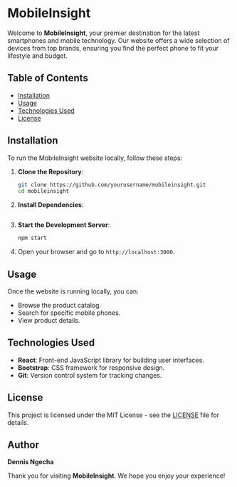 # MobileInsight

Welcome to **MobileInsight**, your premier destination for the latest smartphones and mobile technology. Our website offers a wide selection of devices from top brands, ensuring you find the perfect phone to fit your lifestyle and budget.

## Table of Contents

- [Installation](#installation)
- [Usage](#usage)
- [Technologies Used](#technologies-used)
- [License](#license)

## Installation

To run the MobileInsight website locally, follow these steps:

1. **Clone the Repository**:
    ```bash
    git clone https://github.com/yourusername/mobileinsight.git
    cd mobileinsight
    ```

2. **Install Dependencies**:
    ```bashgit
    ```

3. **Start the Development Server**:
    ```bash
    npm start
    ```

4. Open your browser and go to `http://localhost:3000`.

## Usage

Once the website is running locally, you can:

- Browse the product catalog.
- Search for specific mobile phones.
- View product details.

## Technologies Used

- **React**: Front-end JavaScript library for building user interfaces.
- **Bootstrap**: CSS framework for responsive design.
- **Git**: Version control system for tracking changes.


## License

This project is licensed under the MIT License - see the [LICENSE](LICENSE) file for details.

## Author
**Dennis Ngecha**


Thank you for visiting **MobileInsight**. We hope you enjoy your experience!